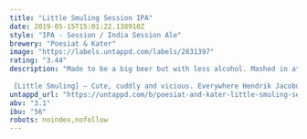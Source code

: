 ```yaml
---
title: "Little Smuling Session IPA"
date: 2019-05-15T15:01:22.138910Z
style: "IPA - Session / India Session Ale"
brewery: "Poesiat & Kater"
image: "https://labels.untappd.com/labels/2831397"
rating: "3.44"
description: "Made to be a big beer but with less alcohol. Mashed in at a high temperature for a full body and juiced up with citrus and tropical fruit hops. Proof that LITTLE is the new big.  [Little Smuling] – Cute, cuddly and vicious. Everywhere Hendrik Jacobus Smuling went, Little Smuling came too. Beware though! Small dog, BIG BITE."
untappd_url: "https://untappd.com/b/poesiat-and-kater-little-smuling-session-ipa/2831397"
abv: "3.1"
ibu: "56"
robots: noindex,nofollow
---
```

